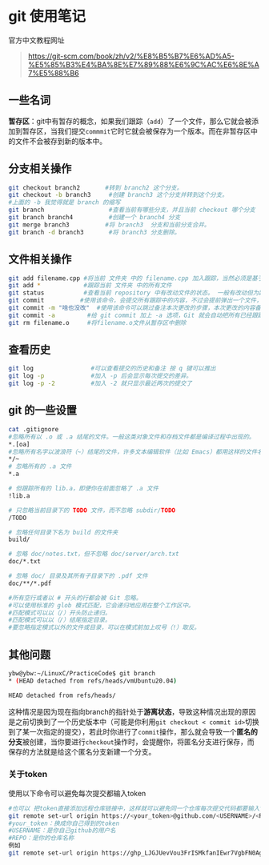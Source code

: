 # git 使用笔记



官方中文教程网址 

>https://git-scm.com/book/zh/v2/%E8%B5%B7%E6%AD%A5-%E5%85%B3%E4%BA%8E%E7%89%88%E6%9C%AC%E6%8E%A7%E5%88%B6



## 一些名词

**暂存区**：git中有暂存的概念，如果我们跟踪（`add`）了一个文件，那么它就会被添加到暂存区，当我们提交`commmit`它时它就会被保存为一个版本。而在非暂存区中的文件不会被存到新的版本中。





## 分支相关操作

```bash
git checkout branch2       #转到 branch2 这个分支。
git checkout -b branch3     #创建 branch3 这个分支并转到这个分支。
#上面的 -b 我觉得就是 branch 的缩写
git branch                  #查看当前有哪些分支，并且当前 checkout 哪个分支
git branch branch4          #创建一个 branch4 分支
git merge branch3		   #将 branch3  分支和当前分支合并。
git branch -d branch3       #将 branch3 分支删除。
```



## 文件相关操作

```bash
git add filename.cpp #将当前 文件夹 中的 filename.cpp 加入跟踪，当然必须是基于当前目录的完整路径，比如本例 filename.cpp 就和 .git 在同一目录。
git add *            #跟踪当前 文件夹 中的所有文件
git status           #查看当前 repository 中有改动文件的状态。 一般有改动但为跟踪会标记为红色，有改动跟踪了会是绿色
git commit			#使用该命令，会提交所有跟踪中的内容，不过会提前弹出一个文件，编辑该文件可以备注这次 commit 的内容。编辑完那个文件直接关掉就会完成 commit。 值得注意的是，该命令也会提交之前创建的本地分支
git commit -m "啥也没改"  #使用该命令可以跳过备注本次更改的步骤，本次更改的内容备注为： 啥也没改
git commit -a         #给 git commit 加上 -a 选项，Git 就会自动把所有已经跟踪过的文件暂存起来一并提交，从而跳过 git add 步骤
git rm filename.o     #将filename.o文件从暂存区中删除
```



## 查看历史

```bash
git log                #可以查看提交的历史和备注 按 q 键可以推出
git log -p             #加入 -p 后会显示每次提交的差异。
git log -p -2          #加入 -2 就只显示最近两次的提交了

```





## git 的一些设置

```bash
cat .gitignore
#忽略所有以 .o 或 .a 结尾的文件。一般这类对象文件和存档文件都是编译过程中出现的。
*.[oa]
#忽略所有名字以波浪符（~）结尾的文件，许多文本编辑软件（比如 Emacs）都用这样的文件名保存副本。 此外，你可能还需要忽略 log，tmp 或者 pid 目录，以及自动生成的文档等等。 要养成一开始就为你的新仓库设置好 .gitignore 文件的习惯，以免将来误提交这类无用的文件。
*/~
# 忽略所有的 .a 文件
*.a

# 但跟踪所有的 lib.a，即便你在前面忽略了 .a 文件
!lib.a

# 只忽略当前目录下的 TODO 文件，而不忽略 subdir/TODO
/TODO

# 忽略任何目录下名为 build 的文件夹
build/

# 忽略 doc/notes.txt，但不忽略 doc/server/arch.txt
doc/*.txt

# 忽略 doc/ 目录及其所有子目录下的 .pdf 文件
doc/**/*.pdf

#所有空行或者以 # 开头的行都会被 Git 忽略。
#可以使用标准的 glob 模式匹配，它会递归地应用在整个工作区中。
#匹配模式可以以（/）开头防止递归。
#匹配模式可以以（/）结尾指定目录。
#要忽略指定模式以外的文件或目录，可以在模式前加上叹号（!）取反。
```



## 其他问题

```bash
ybw@ybw:~/LinuxC/PracticeCode$ git branch
* (HEAD detached from refs/heads/vmUbuntu20.04)

HEAD detached from refs/heads/
```

这种情况是因为现在指向branch的指针处于**游离状态**，导致这种情况出现的原因是之前切换到了一个历史版本中（可能是你利用`git checkout < commit id>`切换到了某一次指定的提交），若此时你进行了`commit`操作，那么就会导致一个**匿名的分支**被创建，当你要进行`checkout`操作时，会提醒你，将匿名分支进行保存，而保存的方法就是给这个匿名分支新建一个分支。

### 关于token

使用以下命令可以避免每次提交都输入token



```bash
#也可以 把token直接添加远程仓库链接中，这样就可以避免同一个仓库每次提交代码都要输入token了：
git remote set-url origin https://<your_token>@github.com/<USERNAME>/<REPO>.git
#your_token：换成你自己得到的token
#USERNAME：是你自己github的用户名
#REPO：是你的仓库名称
例如
git remote set-url origin https://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@github.com/shliang0603/Yolov4_DeepSocial.git/
```



